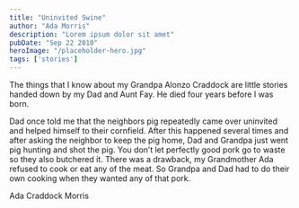 ```yaml
---
title: "Uninvited Swine"
author: "Ada Morris"
description: "Lorem ipsum dolor sit amet"
pubDate: "Sep 22 2010"
heroImage: "/placeholder-hero.jpg"
tags: ['stories']
---
```

The things that I know about my Grandpa Alonzo Craddock are little stories handed down  by my Dad and Aunt Fay. He died four years before I was born.

Dad once told me that the neighbors pig repeatedly came over uninvited and helped himself to their cornfield. After this happened several times and after asking the neighbor to keep the pig home, Dad and Grandpa just went pig hunting and shot the pig. You don’t let perfectly good pork go to waste so they also butchered it.  There was a drawback, my Grandmother Ada refused to cook or eat any of the meat. So Grandpa and Dad had to do their own cooking when they wanted any of that pork.

Ada Craddock Morris
